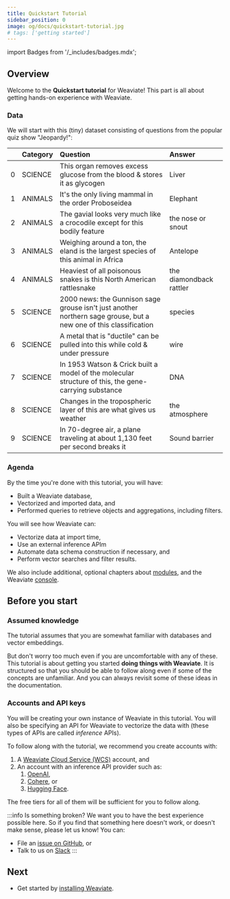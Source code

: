```yaml
---
title: Quickstart Tutorial
sidebar_position: 0
image: og/docs/quickstart-tutorial.jpg
# tags: ['getting started']
---
```

import Badges from '/_includes/badges.mdx';

<Badges/>

<!-- :::caution Migrated From:
- `Getting Started`
- Added `Weaviate console` from `Core knowledge/Console`
::: -->

## Overview

Welcome to the **Quickstart tutorial** for Weaviate! This part is all about getting hands-on experience with Weaviate.

### Data

We will start with this (tiny) dataset consisting of questions from the popular quiz show "Jeopardy!":

|    | Category   | Question                                                                                                          | Answer                  |
|---:|:-----------|:------------------------------------------------------------------------------------------------------------------|:------------------------|
|  0 | SCIENCE    | This organ removes excess glucose from the blood & stores it as glycogen                                          | Liver                   |
|  1 | ANIMALS    | It's the only living mammal in the order Proboseidea                                                              | Elephant                |
|  2 | ANIMALS    | The gavial looks very much like a crocodile except for this bodily feature                                        | the nose or snout       |
|  3 | ANIMALS    | Weighing around a ton, the eland is the largest species of this animal in Africa                                  | Antelope                |
|  4 | ANIMALS    | Heaviest of all poisonous snakes is this North American rattlesnake                                               | the diamondback rattler |
|  5 | SCIENCE    | 2000 news: the Gunnison sage grouse isn't just another northern sage grouse, but a new one of this classification | species                 |
|  6 | SCIENCE    | A metal that is "ductile" can be pulled into this while cold & under pressure                                     | wire                    |
|  7 | SCIENCE    | In 1953 Watson & Crick built a model of the molecular structure of this, the gene-carrying substance              | DNA                     |
|  8 | SCIENCE    | Changes in the tropospheric layer of this are what gives us weather                                               | the atmosphere          |
|  9 | SCIENCE    | In 70-degree air, a plane traveling at about 1,130 feet per second breaks it                                      | Sound barrier           |

### Agenda

By the time you're done with this tutorial, you will have:
- Built a Weaviate database,
- Vectorized and imported data, and
- Performed queries to retrieve objects and aggregations, including filters.

You will see how Weaviate can:
- Vectorize data at import time,
- Use an external inference APIm
- Automate data schema construction if necessary, and
- Perform vector searches and filter results.

We also include additional, optional chapters about [modules](./modules.md), and the Weaviate [console](./console.md).

## Before you start 

### Assumed knowledge

The tutorial assumes that you are somewhat familiar with databases and vector embeddings. 

But don't worry too much even if you are uncomfortable with any of these. This tutorial is about getting you started **doing things with Weaviate**. It is structured so that you should be able to follow along even if some of the concepts are unfamiliar. And you can always revisit some of these ideas in the documentation. 

### Accounts and API keys

You will be creating your own instance of Weaviate in this tutorial. You will also be specifying an API for Weaviate to vectorize the data with (these types of APIs are called *inference* APIs). 

To follow along with the tutorial, we recommend you create accounts with:
1. A [Weaviate Cloud Service (WCS)](https://console.weaviate.io/) account, and
1. An account with an inference API provider such as:
    1. [OpenAI](https://beta.openai.com/docs/guides/embeddings),
    1. [Cohere](https://docs.cohere.ai/reference/embed), or
    1. [Hugging Face](https://huggingface.co/docs/api-inference/index).

The free tiers for all of them will be sufficient for you to follow along. 

:::info Is something broken?
We want you to have the best experience possible here. So if you find that something here doesn't work, or doesn't make sense, please let us know! You can:
- File an [issue on GitHub](https://github.com/weaviate/weaviate-io/issues), or
- Talk to us on [Slack](https://join.slack.com/t/weaviate/shared_invite/zt-goaoifjr-o8FuVz9b1HLzhlUfyfddhw)
:::

## Next

- Get started by [installing Weaviate](./installation.md).

